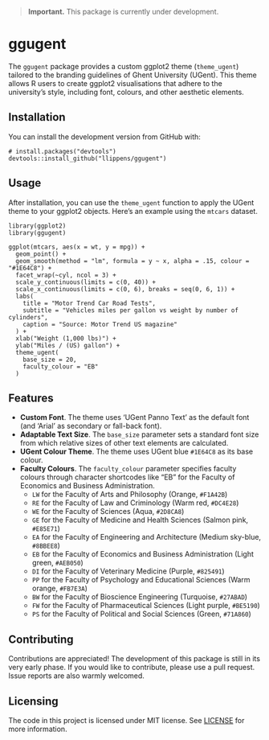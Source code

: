 > **Important.** This package is currently under development.

# ggugent

The `ggugent` package provides a custom ggplot2 theme (`theme_ugent`)
tailored to the branding guidelines of Ghent University (UGent). This
theme allows R users to create ggplot2 visualisations that adhere to the
university’s style, including font, colours, and other aesthetic
elements.

## Installation

You can install the development version from GitHub with:

    # install.packages("devtools")
    devtools::install_github("llippens/ggugent")

## Usage

After installation, you can use the `theme_ugent` function to apply the
UGent theme to your ggplot2 objects. Here’s an example using the
`mtcars` dataset.

    library(ggplot2)
    library(ggugent)

    ggplot(mtcars, aes(x = wt, y = mpg)) +
      geom_point() +
      geom_smooth(method = "lm", formula = y ~ x, alpha = .15, colour = "#1E64C8") +
      facet_wrap(~cyl, ncol = 3) +
      scale_y_continuous(limits = c(0, 40)) +
      scale_x_continuous(limits = c(0, 6), breaks = seq(0, 6, 1)) +
      labs(
        title = "Motor Trend Car Road Tests",
        subtitle = "Vehicles miles per gallon vs weight by number of cylinders",
        caption = "Source: Motor Trend US magazine"
      ) +
      xlab("Weight (1,000 lbs)") +
      ylab("Miles / (US) gallon") +
      theme_ugent(
        base_size = 20,
        faculty_colour = "EB"
      )

## Features

-   **Custom Font**. The theme uses ‘UGent Panno Text’ as the default
    font (and ‘Arial’ as secondary or fall-back font).
-   **Adaptable Text Size**. The `base_size` parameter sets a standard
    font size from which relative sizes of other text elements are
    calculated.
-   **UGent Colour Theme**. The theme uses UGent blue `#1E64C8` as its
    base colour.
-   **Faculty Colours**. The `faculty_colour` parameter specifies
    faculty colours through character shortcodes like “EB” for the
    Faculty of Economics and Business Administration.
    -   `LW` for the Faculty of Arts and Philosophy (Orange, `#F1A42B`)
    -   `RE` for the Faculty of Law and Criminology (Warm red,
        `#DC4E28`)
    -   `WE` for the Faculty of Sciences (Aqua, `#2D8CA8`)
    -   `GE` for the Faculty of Medicine and Health Sciences (Salmon
        pink, `#E85E71`)
    -   `EA` for the Faculty of Engineering and Architecture (Medium
        sky-blue, `#8BBEE8`)
    -   `EB` for the Faculty of Economics and Business Administration
        (Light green, `#AEB050`)
    -   `DI` for the Faculty of Veterinary Medicine (Purple, `#825491`)
    -   `PP` for the Faculty of Psychology and Educational Sciences
        (Warm orange, `#FB7E3A`)
    -   `BW` for the Faculty of Bioscience Engineering (Turquoise,
        `#27ABAD`)
    -   `FW` for the Faculty of Pharmaceutical Sciences (Light purple,
        `#BE5190`)
    -   `PS` for the Faculty of Political and Social Sciences (Green,
        `#71A860`)

## Contributing

Contributions are appreciated! The development of this package is still
in its very early phase. If you would like to contribute, please use a
pull request. Issue reports are also warmly welcomed.

## Licensing

The code in this project is licensed under MIT license. See
[LICENSE](LICENSE.md) for more information.
